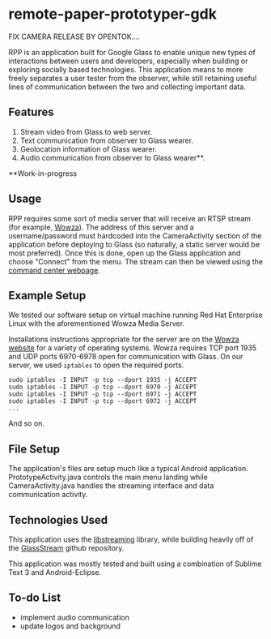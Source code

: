 remote-paper-prototyper-gdk
==========

FIX CAMERA RELEASE BY OPENTOK....

RPP is an application built for Google Glass to enable unique new types of interactions between users and developers, especially when building or exploring socially based technologies. This application means to more freely separates a user tester from the observer, while still retaining useful lines of communication between the two and collecting important data.

## Features
1. Stream video from Glass to web server.
2. Text communication from observer to Glass wearer.
3. Geolocation information of Glass wearer.
4. Audio communication from observer to Glass wearer**.

**Work-in-progress

## Usage
RPP requires some sort of media server that will receive an RTSP stream (for example, [Wowza](http://www.wowza.com/)). The address of this server and a username/password must hardcoded into the CameraActivity section of the application before deploying to Glass (so naturally, a static server would be most preferred). Once this is done, open up the Glass application and choose "Connect" from the menu. The stream can then be viewed using the [command center webpage](https://github.com/NUDelta/remote-paper-prototyper-web).

## Example Setup
We tested our software setup on virtual machine running Red Hat Enterprise Linux with the aforementioned Wowza Media Server.

Installations instructions appropriate for the server are on the [Wowza website](http://www.wowza.com/) for a variety of operating systems. Wowza requires TCP port 1935 and UDP ports 6970-6978 open for communication with Glass. On our server, we used `iptables` to open the required ports.

````
sudo iptables -I INPUT -p tcp --dport 1935 -j ACCEPT
sudo iptables -I INPUT -p tcp --dport 6970 -j ACCEPT
sudo iptables -I INPUT -p tcp --dport 6971 -j ACCEPT
sudo iptables -I INPUT -p tcp --dport 6972 -j ACCEPT
...
````
And so on.

## File Setup
The application's files are setup much like a typical Android application. PrototypeActivity.java controls the main menu landing while CameraActivity.java handles the streaming interface and data communication activity.

## Technologies Used
This application uses the [libstreaming](https://github.com/fyhertz/libstreaming) library, while building heavily off of the [GlassStream](https://github.com/andermaco/GlassStream) github repository.

This application was mostly tested and built using a combination of Sublime Text 3 and Android-Eclipse.

## To-do List
* implement audio communication
* update logos and background

